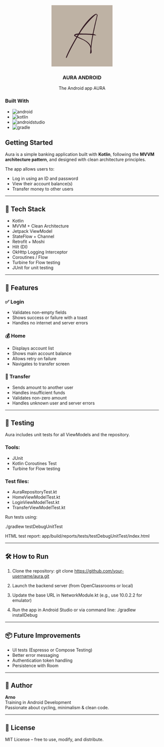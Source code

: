 <!-- Improved compatibility of back to top link: See: https://github.com/othneildrew/Best-README-Template/pull/73 -->
<a name="readme-top"></a>
<!--
*** Thanks for checking out the Best-README-Template. If you have a suggestion
*** that would make this better, please fork the repo and create a pull request
*** or simply open an issue with the tag "enhancement".
*** Don't forget to give the project a star!
*** Thanks again! Now go create something AMAZING! :D
-->


<!-- PROJECT LOGO -->
<br />
<div align="center">
    <img src="aura.png" alt="Logo" width="200" height="200">

<h3 align="center">AURA ANDROID</h3>

  <p align="center">
    The Android app AURA
  </p>
</div>

### Built With

* ![android]
* ![kotlin]
* ![androidstudio]
* ![gradle]

<!-- GETTING STARTED -->
## Getting Started

Aura is a simple banking application built with **Kotlin**, following the **MVVM architecture pattern**, and designed with clean architecture principles.

The app allows users to:
- Log in using an ID and password
- View their account balance(s)
- Transfer money to other users

---

## 🔧 Tech Stack

- Kotlin
- MVVM + Clean Architecture
- Jetpack ViewModel
- StateFlow + Channel
- Retrofit + Moshi
- Hilt (DI)
- OkHttp Logging Interceptor
- Coroutines / Flow
- Turbine for Flow testing
- JUnit for unit testing

---

## 🚀 Features

### ✅ Login
- Validates non-empty fields
- Shows success or failure with a toast
- Handles no internet and server errors

### 💰 Home
- Displays account list
- Shows main account balance
- Allows retry on failure
- Navigates to transfer screen

### 🔁 Transfer
- Sends amount to another user
- Handles insufficient funds
- Validates non-zero amount
- Handles unknown user and server errors

---

## 🧪 Testing

Aura includes unit tests for all ViewModels and the repository.

### Tools:
- JUnit
- Kotlin Coroutines Test
- Turbine for Flow testing

### Test files:
- AuraRepositoryTest.kt
- HomeViewModelTest.kt
- LoginViewModelTest.kt
- TransferViewModelTest.kt

Run tests using:

./gradlew testDebugUnitTest

HTML test report:
app/build/reports/tests/testDebugUnitTest/index.html

---

## 🛠️ How to Run

1. Clone the repository:
   git clone https://github.com/your-username/aura.git

2. Launch the backend server (from OpenClassrooms or local)
3. Update the base URL in NetworkModule.kt (e.g., use 10.0.2.2 for emulator)

4. Run the app in Android Studio or via command line:
   ./gradlew installDebug

---

## 📦 Future Improvements

- UI tests (Espresso or Compose Testing)
- Better error messaging
- Authentication token handling
- Persistence with Room

---

## 👤 Author

**Arno**  
Training in Android Development  
Passionate about cycling, minimalism & clean code.

---

## 📄 License

MIT License – free to use, modify, and distribute.

<!-- MARKDOWN LINKS & IMAGES -->
<!-- https://www.markdownguide.org/basic-syntax/#reference-style-links -->
[android]: https://img.shields.io/badge/Android-3DDC84?style=for-the-badge&logo=android&logoColor=white
[kotlin]: https://img.shields.io/badge/Kotlin-7F52FF?style=for-the-badge&logo=Kotlin&logoColor=white
[androidstudio]: https://img.shields.io/badge/Android%20Studio-3DDC84?style=for-the-badge&logo=androidstudio&logoColor=white
[gradle]: https://img.shields.io/badge/Gradle-02303A?style=for-the-badge&logo=gradle&logoColor=white